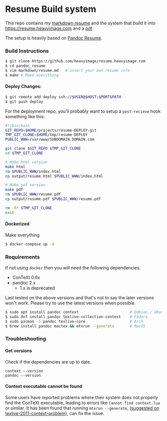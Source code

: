 Resume Build system
===================

This repo contains my [markdown resume](https://github.com/heavyimage/resume.heavyimage.com/blob/master/markdown/resume.md) and the system that build it into <https://resume.heavyimage.com> and a [pdf](https://resume.heavyimage.com/resume.pdf).

The setup is heavily based on [Pandoc Resume](https://github.com/mszep/pandoc_resume).

### Build Instructions

```bash
$ git clone https://github.com/heavyimage/resume.heavyimage.com
$ cd pandoc_resume
$ vim markdown/resume.md   # insert your own resume info
$ make # Make everything
```

#### Deploy Changes:

```bash
$ git remote add deploy ssh://$USER@$HOST:$PORT$PATH
$ git push deploy
```

For the deployment repo, you'll probably want to setup a `post-recieve` hook something like this:

```bash
#!/bin/bash
GIT_REPO=$HOME/projects/resume-DEPLOY.git
TMP_GIT_CLONE=$HOME/tmp/resume-DEPLOY
PUBLIC_WWW=/var/www/SUBDOMAIN.DOMAIN.com

git clone $GIT_REPO $TMP_GIT_CLONE
cd $TMP_GIT_CLONE

# Make html version
make html
rm $PUBLIC_WWW/index.html
cp output/resume.html $PUBLIC_WWW/index.html

# Make pdf version
make pdf
rm $PUBLIC_WWW/resume.pdf
cp output/resume.pdf $PUBLIC_WWW/resume.pdf

rm -Rf $TMP_GIT_CLONE
exit
```

#### Dockerized

Make everything

```bash
$ docker-compose up -d
```

### Requirements

If not using `docker` then you will need the following dependencies.

* ConTeXt 0.6x
* pandoc 2.x
    * 1.x is deprecated

Last tested on the above versions and that's not to say the later versions won't work. Please try to use the latest versions when possible.

```bash
$ sudo apt install pandoc context                       # Debian / Ubuntu
$ sudo dnf install pandoc texlive-collection-context    # Fedora
$ sudo pacman -S pandoc texlive-core                    # Arch
$ brew install pandoc mactex && mtxrun --generate       # MacOS
```

### Troubleshooting

#### Get versions

Check if the dependencies are up to date.

```
context --version
pandoc --version
```

#### Context executable cannot be found
Some users have reported problems where their system does not properly find the ConTeXt
executable, leading to errors like `Cannot find context.lua` or similar. It has been found
that running `mtxrun --generate`, ([suggested on texlive-2011-context-problem](
https://tex.stackexchange.com/questions/53892/texlive-2011-context-problem)), can fix the
issue.
